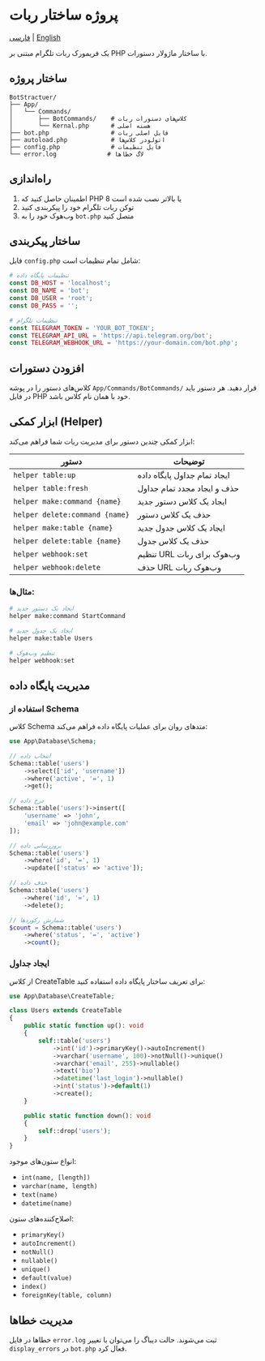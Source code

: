 # پروژه ساختار ربات

[فارسی](README.fa.md) | [English](README.md)

یک فریمورک ربات تلگرام مبتنی بر PHP با ساختار ماژولار دستورات.

## ساختار پروژه

```
BotStractuer/
├── App/
│   └── Commands/
│       ├── BotCommands/    # کلاس‌های دستورات ربات
│       └── Kernal.php      # هسته اصلی
├── bot.php                 # فایل اصلی ربات
├── autoload.php            # اتولودر کلاس‌ها
├── config.php              # فایل تنظیمات
└── error.log              # لاگ خطاها
```

## راه‌اندازی

1. اطمینان حاصل کنید که PHP 8 یا بالاتر نصب شده است
2. توکن ربات تلگرام خود را پیکربندی کنید
3. وب‌هوک خود را به `bot.php` متصل کنید

## ساختار پیکربندی

فایل `config.php` شامل تمام تنظیمات است:

```php
# تنظیمات پایگاه داده
const DB_HOST = 'localhost';
const DB_NAME = 'bot';
const DB_USER = 'root';
const DB_PASS = '';

# تنظیمات تلگرام
const TELEGRAM_TOKEN = 'YOUR_BOT_TOKEN';
const TELEGRAM_API_URL = 'https://api.telegram.org/bot';
const TELEGRAM_WEBHOOK_URL = 'https://your-domain.com/bot.php';
```

## افزودن دستورات

کلاس‌های دستور را در پوشه `App/Commands/BotCommands/` قرار دهید.
هر دستور باید در فایل PHP خود با همان نام کلاس باشد.

## ابزار کمکی (Helper)

ابزار کمکی چندین دستور برای مدیریت ربات شما فراهم می‌کند:

| دستور | توضیحات |
|---------|-------------|
| `helper table:up` | ایجاد تمام جداول پایگاه داده |
| `helper table:fresh` | حذف و ایجاد مجدد تمام جداول |
| `helper make:command {name}` | ایجاد یک کلاس دستور جدید |
| `helper delete:command {name}` | حذف یک کلاس دستور |
| `helper make:table {name}` | ایجاد یک کلاس جدول جدید |
| `helper delete:table {name}` | حذف یک کلاس جدول |
| `helper webhook:set` | تنظیم URL وب‌هوک برای ربات |
| `helper webhook:delete` | حذف URL وب‌هوک ربات |

### مثال‌ها:

```bash
# ایجاد یک دستور جدید
helper make:command StartCommand

# ایجاد یک جدول جدید
helper make:table Users

# تنظیم وب‌هوک
helper webhook:set
```

## مدیریت پایگاه داده

### استفاده از Schema
کلاس Schema متدهای روان برای عملیات پایگاه داده فراهم می‌کند:

```php
use App\Database\Schema;

// انتخاب داده
Schema::table('users')
    ->select(['id', 'username'])
    ->where('active', '=', 1)
    ->get();

// درج داده
Schema::table('users')->insert([
    'username' => 'john',
    'email' => 'john@example.com'
]);

// بروزرسانی داده
Schema::table('users')
    ->where('id', '=', 1)
    ->update(['status' => 'active']);

// حذف داده
Schema::table('users')
    ->where('id', '=', 1)
    ->delete();

// شمارش رکوردها
$count = Schema::table('users')
    ->where('status', '=', 'active')
    ->count();
```

### ایجاد جداول
از کلاس CreateTable برای تعریف ساختار پایگاه داده استفاده کنید:

```php
use App\Database\CreateTable;

class Users extends CreateTable
{
    public static function up(): void
    {
        self::table('users')
            ->int('id')->primaryKey()->autoIncrement()
            ->varchar('username', 100)->notNull()->unique()
            ->varchar('email', 255)->nullable()
            ->text('bio')
            ->datetime('last_login')->nullable()
            ->int('status')->default(1)
            ->create();
    }

    public static function down(): void
    {
        self::drop('users');
    }
}
```

انواع ستون‌های موجود:
- `int(name, [length])`
- `varchar(name, length)`
- `text(name)`
- `datetime(name)`

اصلاح‌کننده‌های ستون:
- `primaryKey()`
- `autoIncrement()`
- `notNull()`
- `nullable()`
- `unique()`
- `default(value)`
- `index()`
- `foreignKey(table, column)`

## مدیریت خطاها

خطاها در فایل `error.log` ثبت می‌شوند. حالت دیباگ را می‌توان با تغییر
`display_errors` در `bot.php` فعال کرد.
